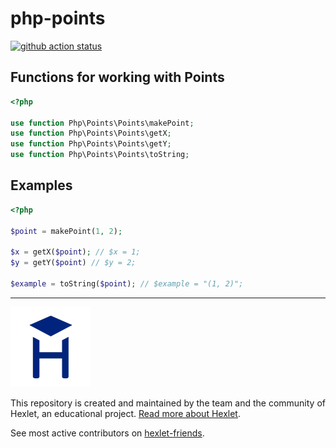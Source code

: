 # php-points

[![github action status](https://github.com/hexlet-components/php-points/workflows/PHP%20CI/badge.svg)](../../actions)

## Functions for working with Points

```php
<?php

use function Php\Points\Points\makePoint;
use function Php\Points\Points\getX;
use function Php\Points\Points\getY;
use function Php\Points\Points\toString;
```

## Examples

```php
<?php

$point = makePoint(1, 2);

$x = getX($point); // $x = 1;
$y = getY($point) // $y = 2;

$example = toString($point); // $example = "(1, 2)";
```

---

[![Hexlet Ltd. logo](https://raw.githubusercontent.com/Hexlet/assets/master/images/hexlet_logo128.png)](https://hexlet.io?utm_source=github&utm_medium=link&utm_campaign=php-points)

This repository is created and maintained by the team and the community of Hexlet, an educational project. [Read more about Hexlet](https://hexlet.io?utm_source=github&utm_medium=link&utm_campaign=php-points).

See most active contributors on [hexlet-friends](https://friends.hexlet.io/).
